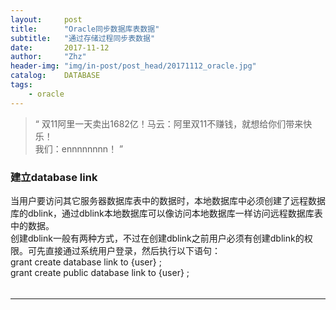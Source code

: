 ```yaml
---
layout:     post
title:      "Oracle同步数据库表数据"
subtitle:   "通过存储过程同步表数据"
date:       2017-11-12
author:     "Zhz"
header-img: "img/in-post/post_head/20171112_oracle.jpg"
catalog:    DATABASE
tags:
    - oracle
---
```


> “ 双11阿里一天卖出1682亿！马云：阿里双11不赚钱，就想给你们带来快乐！<br>我们：ennnnnnnn！ ”


### 建立database link

当用户要访问其它服务器数据库表中的数据时，本地数据库中必须创建了远程数据库的dblink，通过dblink本地数据库可以像访问本地数据库一样访问远程数据库表中的数据。
<br>
创建dblink一般有两种方式，不过在创建dblink之前用户必须有创建dblink的权限。可先直接通过系统用户登录，然后执行以下语句：
<br>
grant create  database link to {user} ;
<br>
grant create public  database link to {user} ;

######

---